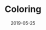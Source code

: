 ---
title: Coloring
date: '2019-05-25'
thumb_image: images/mar-4yo/4-mar-cuento-coloring.jpg
thumb_image_alt: Coloring
image: images/mar-4yo/4-mar-cuento-coloring.jpg
image_alt: Coloring
template: project
---	
